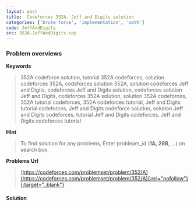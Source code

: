 ```yaml
---
layout: post
title:  Codeforces 352A. Jeff and Digits solution
categories: ['brute force', 'implementation', 'math']
code: JeffAndDigits
src: 352A-JeffAndDigits.cpp
---
```

### **Problem overviews**

**Keywords**
> 352A codeforce solution, tutorial 352A codeforces, solution codeforces 352A, codeforces solution 352A, solution codeforces Jeff and Digits, codeforces Jeff and Digits solution, codeforces solution Jeff and Digits, codeforces 352A solution, solution 352A codeforces, 352A tutorial codeforces, 352A codeforces tutorial, Jeff and Digits tutorial codeforces, Jeff and Digits codeforce solution, solution Jeff and Digits codeforces, tutorial Jeff and Digits codeforces, Jeff and Digits codeforces tutorial

**Hint**
> To find solution for any problems, Enter probleam_id (**1A, 28B**, ...) on search box. 

**Problems Url**
> [https://codeforces.com/problemset/problem/352/A](https://codeforces.com/problemset/problem/352/A){:rel="nofollow"}{:target="_blank"}

#### **Solution**



